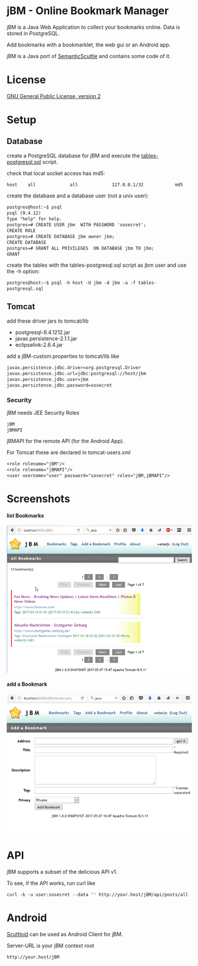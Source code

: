 # jBM - Online Bookmark Manager

jBM is a Java Web Application to collect your bookmarks online. Data is stored in PostgreSQL.

Add bookmarks with a bookmarklet, the web gui or an Android app.

jBM is a Java port of [SemanticScuttle](https://sourceforge.net/projects/semanticscuttle/) and contains some code of it.

# License

[GNU General Public License, version 2](https://www.gnu.org/licenses/gpl-2.0.html)

# Setup

## Database

create a PostgreSQL database for jBM and execute the [tables-postgresql.sql](entities/src/main/resources/tables-postgresql.sql) script. 

check that local socket access has md5:
	
	host    all             all             127.0.0.1/32            md5

create the database and a database user (not a unix user):	

	postgres@host:~$ psql
	psql (9.4.12)
	Type "help" for help.
	postgres=# CREATE USER jbm  WITH PASSWORD 'sosecret';
	CREATE ROLE
	postgres=# CREATE DATABASE jbm owner jbm;
	CREATE DATABASE
	postgres=# GRANT ALL PRIVILEGES  ON DATABASE jbm TO jbm;
	GRANT

create the tables with the tables-postgresql.sql script as jbm user and use the -h option:  
	
	postgres@host:~$ psql -h host -U jbm -d jbm -a -f tables-postgresql.sql

## Tomcat 

add these driver jars to tomcat/lib

* postgresql-9.4.1212.jar
* javax.persistence-2.1.1.jar
* eclipselink-2.6.4.jar

add a jBM-custom.properties to tomcat/lib like

    javax.persistence.jdbc.driver=org.postgresql.Driver
    javax.persistence.jdbc.url=jdbc:postgresql://host/jbm
    javax.persistence.jdbc.user=jbm
    javax.persistence.jdbc.password=sosecret

### Security

jBM needs JEE Security Roles

    jBM
    jBMAPI

jBMAPI for the remote API (for the Android App).

For Tomcat these are declared in tomcat-users.xml

    <role rolename="jBM"/>
    <role rolename="jBMAPI"/>
    <user username="user" password="sosecret" roles="jBM,jBMAPI"/>


# Screenshots

#### list Bookmarks

![list Bookmarks](doc/bookmarks.png?raw=true)

#### add a Bookmark

![add a Bookmark](doc/addbookmark.png?raw=true)

# API

jBM supports a subset of the delicious API v1.

To see, if the API works, run curl like

    curl -k -u user:sosecret --data '' http://your.host/jBM/api/posts/all

# Android

[Scuttloid](https://github.com/ilesinge/scuttloid) can be used as Android Client for jBM.

Server-URL is your jBM context root

    http://your.host/jBM

    




